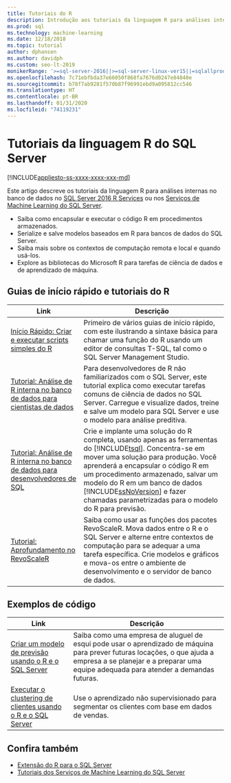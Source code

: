 ```yaml
---
title: Tutoriais do R
description: Introdução aos tutoriais da linguagem R para análises internas no banco de dados no SQL Server.
ms.prod: sql
ms.technology: machine-learning
ms.date: 12/18/2018
ms.topic: tutorial
author: dphansen
ms.author: davidph
ms.custom: seo-lt-2019
monikerRange: '>=sql-server-2016||>=sql-server-linux-ver15||=sqlallproducts-allversions'
ms.openlocfilehash: 7c71ebfbda37e66050f868fa7676d0247e84840e
ms.sourcegitcommit: b78f7ab9281f570b87f96991ebd9a095812cc546
ms.translationtype: HT
ms.contentlocale: pt-BR
ms.lasthandoff: 01/31/2020
ms.locfileid: "74119231"
---
```

# <a name="sql-server-r-language-tutorials"></a>Tutoriais da linguagem R do SQL Server
[!INCLUDE[appliesto-ss-xxxx-xxxx-xxx-md](../../includes/appliesto-ss-xxxx-xxxx-xxx-md.md)]

Este artigo descreve os tutoriais da linguagem R para análises internas no banco de dados no [SQL Server 2016 R Services](../install/sql-r-services-windows-install.md) ou nos [Serviços de Machine Learning do SQL Server](../install/sql-machine-learning-services-windows-install.md).

+ Saiba como encapsular e executar o código R em procedimentos armazenados.
+ Serialize e salve modelos baseados em R para bancos de dados do SQL Server.
+ Saiba mais sobre os contextos de computação remota e local e quando usá-los.
+ Explore as bibliotecas do Microsoft R para tarefas de ciência de dados e de aprendizado de máquina.

<a name="bkmk_sqltutorials"></a>

## <a name="r-quickstarts-and-tutorials"></a>Guias de início rápido e tutoriais do R

| Link | Descrição |
|------|-------------|
| [Início Rápido: Criar e executar scripts simples do R](quickstart-r-create-script.md) | Primeiro de vários guias de início rápido, com este ilustrando a sintaxe básica para chamar uma função do R usando um editor de consultas T-SQL, tal como o SQL Server Management Studio. |
| [Tutorial: Análise de R interna no banco de dados para cientistas de dados](../tutorials/walkthrough-data-science-end-to-end-walkthrough.md) | Para desenvolvedores de R não familiarizados com o SQL Server, este tutorial explica como executar tarefas comuns de ciência de dados no SQL Server. Carregue e visualize dados, treine e salve um modelo para SQL Server e use o modelo para análise preditiva. |
| [Tutorial: Análise de R interna no banco de dados para desenvolvedores de SQL](../tutorials/sqldev-in-database-r-for-sql-developers.md) | Crie e implante uma solução do R completa, usando apenas as ferramentas do [!INCLUDE[tsql](../../includes/tsql-md.md)]. Concentra-se em mover uma solução para produção. Você aprenderá a encapsular o código R em um procedimento armazenado, salvar um modelo do R em um banco de dados [!INCLUDE[ssNoVersion](../../includes/ssnoversion-md.md)] e fazer chamadas parametrizadas para o modelo do R para previsão. |
| [Tutorial: Aprofundamento no RevoScaleR](deepdive-data-science-deep-dive-using-the-revoscaler-packages.md) | Saiba como usar as funções dos pacotes RevoScaleR. Mova dados entre o R e o SQL Server e alterne entre contextos de computação para se adequar a uma tarefa específica. Crie modelos e gráficos e mova-os entre o ambiente de desenvolvimento e o servidor de banco de dados. |

<a name ="bkmk_samples"></a>

## <a name="code-samples"></a>Exemplos de código

| Link | Descrição |
|------|-------------|
| [Criar um modelo de previsão usando o R e o SQL Server](https://microsoft.github.io/sql-ml-tutorials/R/rentalprediction) | Saiba como uma empresa de aluguel de esqui pode usar o aprendizado de máquina para prever futuras locações, o que ajuda a empresa a se planejar e a preparar uma equipe adequada para atender a demandas futuras. |
| [Executar o clustering de clientes usando o R e o SQL Server](https://microsoft.github.io/sql-ml-tutorials/R/customerclustering/) | Use o aprendizado não supervisionado para segmentar os clientes com base em dados de vendas. |

## <a name="see-also"></a>Confira também

+ [Extensão do R para o SQL Server](../concepts/extension-r.md)
+ [Tutoriais dos Serviços de Machine Learning do SQL Server](machine-learning-services-tutorials.md)

